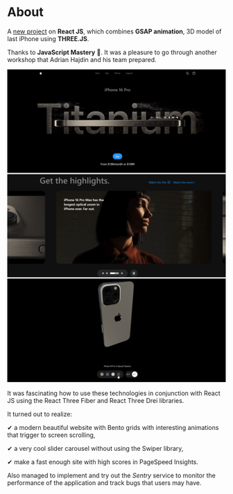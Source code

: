 # About

A [new project](https://iphone16.vercel.app/) on **React JS**, which combines **GSAP animation**, 3D model of last iPhone using **THREE.JS**.

Thanks to **JavaScript Mastery** 💎. It was a pleasure to go through another workshop that Adrian Hajdin and his team prepared.

![](https://github.com/getFrontend/react-app-iphone/blob/main/public/react-app-iphone-1.png?raw=true)
![](https://github.com/getFrontend/react-app-iphone/blob/main/public/react-app-iphone-2.png?raw=true)
![](https://github.com/getFrontend/react-app-iphone/blob/main/public/react-app-iphone-3.png?raw=true)

It was fascinating how to use these technologies in conjunction with React JS using the React Three Fiber and React Three Drei libraries.

It turned out to realize:

✔ a modern beautiful website with Bento grids with interesting animations that trigger to screen scrolling,

✔ a very cool slider carousel without using the Swiper library,

✔ make a fast enough site with high scores in PageSpeed Insights.

Also managed to implement and try out the _Sentry_ service to monitor the performance of the application and track bugs that users may have.

